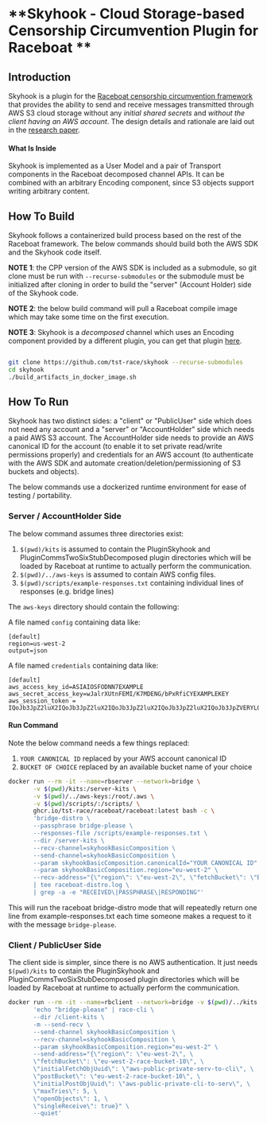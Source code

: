 # **Skyhook - Cloud Storage-based Censorship Circumvention Plugin for Raceboat **

## **Introduction**

Skyhook is a plugin for the [Raceboat censorship circumvention framework](https://github.com/tst-race/raceboat) that provides the ability to send and receive messages transmitted through AWS S3 cloud storage without any _initial shared secrets_ and _without the client having an AWS account_. The design details and rationale are laid out in the [research paper](https://www.petsymposium.org/foci/2024/foci-2024-0011.pdf).

#### What Is Inside

Skyhook is implemented as a User Model and a pair of Transport components in the Raceboat decomposed channel APIs. It can be combined with an arbitrary Encoding component, since S3 objects support writing arbitrary content.

## **How To Build**

Skyhook follows a containerized build process based on the rest of the Raceboat framework. The below commands should build both the AWS SDK and the Skyhook code itself.

**NOTE 1**: the CPP version of the AWS SDK is included as a submodule, so git clone must be run with `--recurse-submodules` or the submodule must be initialized after cloning in order to build the "server" (Account Holder) side of the Skyhook code.

**NOTE 2**: the below build command will pull a Raceboat compile image which may take some time on the first execution.

**NOTE 3**: Skyhook is a _decomposed_ channel which uses an Encoding component provided by a different plugin, you can get that plugin [here]().

```bash

git clone https://github.com/tst-race/skyhook --recurse-submodules
cd skyhook
./build_artifacts_in_docker_image.sh

```

## **How To Run**

Skyhook has two distinct sides: a "client" or "PublicUser" side which does not need any account and a "server" or "AccountHolder" side which needs a paid AWS S3 account. The AccountHolder side needs to provide an AWS canonical ID for the account (to enable it to set private read/write permissions properly) and credentials for an AWS account (to authenticate with the AWS SDK and automate creation/deletion/permissioning of S3 buckets and objects).

The below commands use a dockerized runtime environment for ease of testing / portability.

### Server / AccountHolder Side

The below command assumes three directories exist:
1. `$(pwd)/kits` is assumed to contain the PluginSkyhook and PluginCommsTwoSixStubDecomposed plugin directories which will be loaded by Raceboat at runtime to actually perform the communication.
2. `$(pwd)/../aws-keys` is assumed to contain AWS config files.
3. `$(pwd)/scripts/example-responses.txt` containing individual lines of responses (e.g. bridge lines)

The `aws-keys` directory should contain the following:

A file named `config` containing data like:
```
[default]
region=us-west-2
output=json
```

A file named `credentials` containing data like:
```
[default]
aws_access_key_id=ASIAIOSFODNN7EXAMPLE
aws_secret_access_key=wJalrXUtnFEMI/K7MDENG/bPxRfiCYEXAMPLEKEY
aws_session_token = IQoJb3JpZ2luX2IQoJb3JpZ2luX2IQoJb3JpZ2luX2IQoJb3JpZ2luX2IQoJb3JpZVERYLONGSTRINGEXAMPLE
```

#### Run Command
Note the below command needs a few things replaced:
1. `YOUR CANONICAL ID` replaced by your AWS account canonical ID
2. `BUCKET OF CHOICE` replaced by an available bucket name of your choice

```bash
docker run --rm -it --name=rbserver --network=bridge \
       -v $(pwd)/kits:/server-kits \
       -v $(pwd)/../aws-keys:/root/.aws \
       -v $(pwd)/scripts/:/scripts/ \
       ghcr.io/tst-race/raceboat/raceboat:latest bash -c \
       'bridge-distro \
       --passphrase bridge-please \
       --responses-file /scripts/example-responses.txt \
       --dir /server-kits \
       --recv-channel=skyhookBasicComposition \
       --send-channel=skyhookBasicComposition \
       --param skyhookBasicComposition.canonicalId="YOUR CANONICAL ID" \
       --param skyhookBasicComposition.region="eu-west-2" \
       --recv-address="{\"region\": \"eu-west-2\", \"fetchBucket\": \"BUCKET OF YOUR CHOICE\", \"initialFetchObjUuid\": \"aws-public-private-serv-to-cli\", \"postBucket\": \"BUCKET OF YOUR CHOICE\", \"initialPostObjUuid\": \"aws-public-private-cli-to-serv\", \"maxTries\": 5, \"openObjects\": 1, \"singleReceive\": true}" --debug \
       | tee raceboat-distro.log \
       | grep -a -e "RECEIVED\|PASSPHRASE\|RESPONDING"'
```

This will run the raceboat bridge-distro mode that will repeatedly return one line from example-responses.txt each time someone makes a request to it with the message `bridge-please`.

### Client / PublicUser Side

The client side is simpler, since there is no AWS authentication. It just needs `$(pwd)/kits` to contain the PluginSkyhook and PluginCommsTwoSixStubDecomposed plugin directories which will be loaded by Raceboat at runtime to actually perform the communication.

```bash
docker run --rm -it --name=rbclient --network=bridge -v $(pwd)/../kits:/client-kits/ -v $(pwd):/code -w /code ghcr.io/tst-race/raceboat/raceboat:latest bash -c \
       'echo "bridge-please" | race-cli \
       --dir /client-kits \
       -m --send-recv \
       --send-channel skyhookBasicComposition \
       --recv-channel=skyhookBasicComposition \
       --param skyhookBasicComposition.region="eu-west-2" \
       --send-address="{\"region\": \"eu-west-2\", \
       \"fetchBucket\": \"eu-west-2-race-bucket-10\", \
       \"initialFetchObjUuid\": \"aws-public-private-serv-to-cli\", \
       \"postBucket\": \"eu-west-2-race-bucket-10\", \
       \"initialPostObjUuid\": \"aws-public-private-cli-to-serv\", \
       \"maxTries\": 5, \
       \"openObjects\": 1, \
       \"singleReceive\": true}" \
       --quiet'
```
